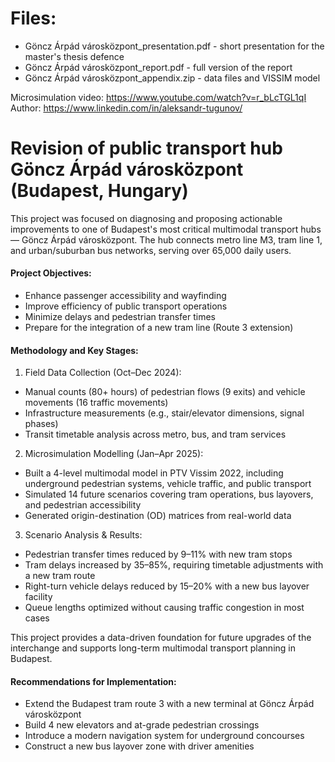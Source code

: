 # Files:
- Göncz Árpád városközpont_presentation.pdf - short presentation for the master's thesis defence
- Göncz Árpád városközpont_report.pdf - full version of the report
- Göncz Árpád városközpont_appendix.zip - data files and VISSIM model

Microsimulation video: https://www.youtube.com/watch?v=r_bLcTGL1qI
Author: https://www.linkedin.com/in/aleksandr-tugunov/

# Revision of public transport hub Göncz Árpád városközpont (Budapest, Hungary)

This project was focused on diagnosing and proposing actionable improvements to one of Budapest's most critical multimodal transport hubs — Göncz Árpád városközpont. The hub connects metro line M3, tram line 1, and urban/suburban bus networks, serving over 65,000 daily users.

#### Project Objectives:
- Enhance passenger accessibility and wayfinding
- Improve efficiency of public transport operations
- Minimize delays and pedestrian transfer times
- Prepare for the integration of a new tram line (Route 3 extension)

#### Methodology and Key Stages:
1. Field Data Collection (Oct–Dec 2024):
- Manual counts (80+ hours) of pedestrian flows (9 exits) and vehicle movements (16 traffic movements)
- Infrastructure measurements (e.g., stair/elevator dimensions, signal phases)
- Transit timetable analysis across metro, bus, and tram services
2. Microsimulation Modelling (Jan–Apr 2025):
- Built a 4-level multimodal model in PTV Vissim 2022, including underground pedestrian systems, vehicle traffic, and public transport
- Simulated 14 future scenarios covering tram operations, bus layovers, and pedestrian accessibility
- Generated origin-destination (OD) matrices from real-world data
3. Scenario Analysis & Results:
- Pedestrian transfer times reduced by 9–11% with new tram stops
- Tram delays increased by 35–85%, requiring timetable adjustments with a new tram route
- Right-turn vehicle delays reduced by 15–20% with a new bus layover facility
- Queue lengths optimized without causing traffic congestion in most cases

This project provides a data-driven foundation for future upgrades of the interchange and supports long-term multimodal transport planning in Budapest.

#### Recommendations for Implementation:
- Extend the Budapest tram route 3 with a new terminal at Göncz Árpád városközpont
- Build 4 new elevators and at-grade pedestrian crossings
- Introduce a modern navigation system for underground concourses
- Construct a new bus layover zone with driver amenities
